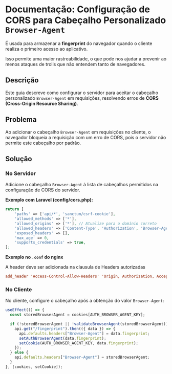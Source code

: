 # **Documentação: Configuração de CORS para Cabeçalho Personalizado `Browser-Agent`**

É usada para armazenar a **fingerprint** do navegador quando o cliente realiza o primeiro acesso ao aplicativo.

Isso permite uma maior rastreabilidade, o que pode nos ajudar a prevenir ao menos ataques de trolls que não entendem tanto de navegadores.

## **Descrição**

Este guia descreve como configurar o servidor para aceitar o cabeçalho personalizado `Browser-Agent` em requisições, resolvendo erros de **CORS (Cross-Origin Resource Sharing)**.

## **Problema**

Ao adicionar o cabeçalho `Browser-Agent` em requisições no cliente, o navegador bloqueia a requisição com um erro de CORS, pois o servidor não permite este cabeçalho por padrão.

## **Solução**

### **No Servidor**

Adicione o cabeçalho `Browser-Agent` à lista de cabeçalhos permitidos na configuração de CORS do servidor.

**Exemplo com Laravel (config/cors.php):**

```php
return [
    'paths' => ['api/*', 'sanctum/csrf-cookie'],
    'allowed_methods' => ['*'],
    'allowed_origins' => ['*'], // Atualize para o domínio correto
    'allowed_headers' => ['Content-Type', 'Authorization', 'Browser-Agent'], // Inclua o cabeçalho
    'exposed_headers' => [],
    'max_age' => 0,
    'supports_credentials' => true,
];
```

**Exemplo no `.conf` do nginx**

A header deve ser adicionada na clausula de Headers autorizadas

```conf
add_header 'Access-Control-Allow-Headers' 'Origin, Authorization, Accept, Content-Type, X-Requested-With, Browser-Agent';
```

### **No Cliente**

No cliente, configure o cabeçalho após a obtenção do valor `Browser-Agent`:

```javascript
useEffect(() => {
  const storedBrowserAgent = cookies[AUTH_BROWSER_AGENT_KEY];

  if (!storedBrowserAgent || !validateBrowserAgent(storedBrowserAgent)) {
    api.get("/fingerprint").then(({ data }) => {
      api.defaults.headers["Browser-Agent"] = data.fingerprint;
      setAuthBrowserAgent(data.fingerprint);
      setCookie(AUTH_BROWSER_AGENT_KEY, data.fingerprint);
    });
  } else {
    api.defaults.headers["Browser-Agent"] = storedBrowserAgent;
  }
}, [cookies, setCookie]);
```
